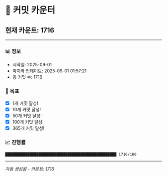 # 🔢 커밋 카운터

## 현재 카운트: 1716

---

### 📊 정보
- 시작일: 2025-09-01
- 마지막 업데이트: 2025-09-01 01:57:21
- 총 커밋 수: 1716

### 🎯 목표
- [x] 1개 커밋 달성!
- [x] 10개 커밋 달성!
- [x] 50개 커밋 달성!
- [x] 100개 커밋 달성!
- [x] 365개 커밋 달성!

### 📈 진행률
```
██████████████████████████████████████████████████ 1716/100
```

---
*자동 생성됨 - 카운트: 1716*

